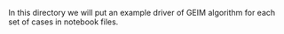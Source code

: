 In this directory we will put an example driver of GEIM algorithm for each set of cases in notebook files.
